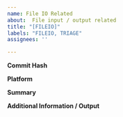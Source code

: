 ```yaml
---
name: File IO Related
about:  File input / output related
title: "[FILEIO]"
labels: "FILEIO, TRIAGE"
assignees: ''

---
```

**Commit Hash**

**Platform**

**Summary**

**Additional Information / Output**